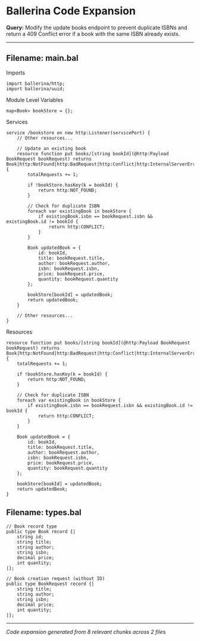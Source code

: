 # Ballerina Code Expansion

**Query:** Modify the update books endpoint to prevent duplicate ISBNs and return a 409 Conflict error if a book with the same ISBN already exists.

---

## Filename: main.bal

Imports
```ballerina
import ballerina/http;
import ballerina/uuid;
```

Module Level Variables
```ballerina
map<Book> bookStore = {};
```

Services
```ballerina
service /bookstore on new http:Listener(servicePort) {
    // Other resources...

    // Update an existing book
    resource function put books/[string bookId](@http:Payload BookRequest bookRequest) returns Book|http:NotFound|http:BadRequest|http:Conflict|http:InternalServerError {
        totalRequests += 1;

        if !bookStore.hasKey(k = bookId) {
            return http:NOT_FOUND;
        }

        // Check for duplicate ISBN
        foreach var existingBook in bookStore {
            if existingBook.isbn == bookRequest.isbn && existingBook.id != bookId {
                return http:CONFLICT;
            }
        }

        Book updatedBook = {
            id: bookId,
            title: bookRequest.title,
            author: bookRequest.author,
            isbn: bookRequest.isbn,
            price: bookRequest.price,
            quantity: bookRequest.quantity
        };

        bookStore[bookId] = updatedBook;
        return updatedBook;
    }

    // Other resources...
}
```

Resources
```ballerina
resource function put books/[string bookId](@http:Payload BookRequest bookRequest) returns Book|http:NotFound|http:BadRequest|http:Conflict|http:InternalServerError {
    totalRequests += 1;

    if !bookStore.hasKey(k = bookId) {
        return http:NOT_FOUND;
    }

    // Check for duplicate ISBN
    foreach var existingBook in bookStore {
        if existingBook.isbn == bookRequest.isbn && existingBook.id != bookId {
            return http:CONFLICT;
        }
    }

    Book updatedBook = {
        id: bookId,
        title: bookRequest.title,
        author: bookRequest.author,
        isbn: bookRequest.isbn,
        price: bookRequest.price,
        quantity: bookRequest.quantity
    };

    bookStore[bookId] = updatedBook;
    return updatedBook;
}
```

## Filename: types.bal

```ballerina
// Book record type
public type Book record {|
    string id;
    string title;
    string author;
    string isbn;
    decimal price;
    int quantity;
|};

// Book creation request (without ID)
public type BookRequest record {|
    string title;
    string author;
    string isbn;
    decimal price;
    int quantity;
|};
```

---

*Code expansion generated from 8 relevant chunks across 2 files*
